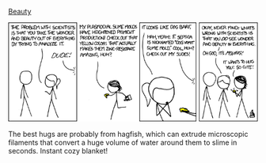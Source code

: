 [Beauty](https://xkcd.com/877)

![Beauty](./random_comic.png)

The best hugs are probably from hagfish, which can extrude microscopic filaments that convert a huge volume of water around them to slime in seconds. Instant cozy blanket!

